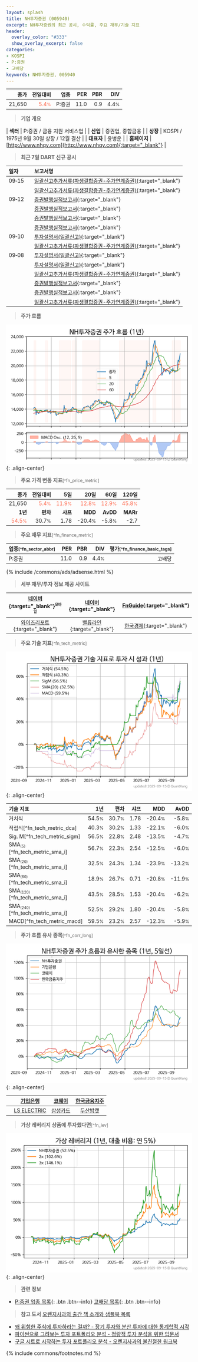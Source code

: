 ```yaml
---
layout: splash
title: NH투자증권 (005940)
excerpt: NH투자증권의 최근 공시, 수익률, 주요 재무/기술 지표
header:
  overlay_color: "#333"
  show_overlay_excerpt: false
categories:
- KOSPI
- P:증권
- 고배당
keywords: NH투자증권, 005940
---
```


| **종가** | **전일대비** | **업종** | **PER** | **PBR** | **DIV** |
| -------: | -----------: | -------: | ------: | ------: | ------: |
| 21,650 | <span style="color: tomato">5.4<small>%</small></span> | P:증권 | 11.0 | 0.9 | 4.4<small>%</small> |

<!-- more -->


> **기업 개요**<a id="company"></a>

| <span style="white-space:nowrap;">**섹터**</span> | P:증권 / 금융 지원 서비스업 |
| <span style="white-space:nowrap;">**산업**</span> | 증권업, 종합금융 |
| <span style="white-space:nowrap;">**상장**</span> | KOSPI / 1975년 9월 30일 상장 / 12월 결산 |
| <span style="white-space:nowrap;">**대표자**</span> | 윤병운 |
| <span style="white-space:nowrap;">**홈페이지**</span> | [http://www.nhqv.com](http://www.nhqv.com){:target="_blank"} |


> **최근 7일 DART 신규 공시**<a id="dart"></a>

| **일자** |      | **보고서명** |
| :------- | :--- | :----------- |
| 09&#x2011;15 | | [일괄신고추가서류(파생결합증권-주가연계증권)](https://dart.fss.or.kr/dsaf001/main.do?rcpNo=20250915000311){:target="_blank"} |
|  | | [일괄신고추가서류(파생결합증권-주가연계증권)](https://dart.fss.or.kr/dsaf001/main.do?rcpNo=20250915000159){:target="_blank"} |
| 09&#x2011;12 | | [증권발행실적보고서](https://dart.fss.or.kr/dsaf001/main.do?rcpNo=20250912000302){:target="_blank"} |
|  | | [증권발행실적보고서](https://dart.fss.or.kr/dsaf001/main.do?rcpNo=20250912000289){:target="_blank"} |
|  | | [증권발행실적보고서](https://dart.fss.or.kr/dsaf001/main.do?rcpNo=20250912000254){:target="_blank"} |
|  | | [증권발행실적보고서](https://dart.fss.or.kr/dsaf001/main.do?rcpNo=20250912000230){:target="_blank"} |
| 09&#x2011;10 | | [투자설명서(일괄신고)](https://dart.fss.or.kr/dsaf001/main.do?rcpNo=20250910000491){:target="_blank"} |
|  | | [일괄신고추가서류(파생결합증권-주가연계증권)](https://dart.fss.or.kr/dsaf001/main.do?rcpNo=20250910000479){:target="_blank"} |
| 09&#x2011;08 | | [투자설명서(일괄신고)](https://dart.fss.or.kr/dsaf001/main.do?rcpNo=20250908000225){:target="_blank"} |
|  | | [투자설명서(일괄신고)](https://dart.fss.or.kr/dsaf001/main.do?rcpNo=20250908000213){:target="_blank"} |
|  | | [일괄신고추가서류(파생결합증권-주가연계증권)](https://dart.fss.or.kr/dsaf001/main.do?rcpNo=20250908000211){:target="_blank"} |
|  | | [증권발행실적보고서](https://dart.fss.or.kr/dsaf001/main.do?rcpNo=20250908000149){:target="_blank"} |
|  | | [증권발행실적보고서](https://dart.fss.or.kr/dsaf001/main.do?rcpNo=20250908000146){:target="_blank"} |
|  | | [일괄신고추가서류(파생결합증권-주가연계증권)](https://dart.fss.or.kr/dsaf001/main.do?rcpNo=20250908000127){:target="_blank"} |


> **주가 흐름**<a id="price"></a>

![005940](/stock/images/005940.png){: .align-center}


> **주요 가격 변동 지표**<small>[^fn_price_metric]</small>

| **종가** | **전일대비** | **5일** | **20일** | **60일** | **120일** |
| -------: | -----------: | ------: | -------: | -------: | --------: |
| 21,650 | <span style="color: tomato">5.4<small>%</small></span> | <span style="color: tomato">11.9<small>%</small></span> | <span style="color: tomato">12.8<small>%</small></span> | <span style="color: tomato">12.9<small>%</small></span> | <span style="color: tomato">45.8<small>%</small></span> |
| **1년** | **편차** | **샤프** | **MDD** | **AvDD** | **MARr** |
| <span style="color: tomato">54.5<small>%</small></span> | 30.7<small>%</small> | 1.78 | -20.4<small>%</small> | -5.8<small>%</small> | -2.7 |


> **주요 재무 지표**<small>[^fn_finance_metric]</small>

| **업종**<small>[^fn_sector_abbr]</small> | **PER** | **PBR** | **DIV** | **평가**<small>[^fn_finance_basic_tags]</small> |
| :--------------------------------------- | ------: | ------: | ------: | ----------------------------------------------: |
| P:증권 | 11.0 | 0.9 | 4.4<small>%</small> | 고배당 |



{% include /commons/ads/adsense.html %}

> **세부 재무/투자 정보 제공 사이트**

| [네이버](https://m.stock.naver.com/domestic/stock/005940/finance/summary){:target="_blank"}<sup><small>모바일</small></sup> | [네이버](https://finance.naver.com/item/coinfo.naver?code=005940){:target="_blank"} | [FnGuide](https://comp.fnguide.com/SVO2/ASP/SVD_Invest.asp?gicode=A005940&MenuYn=Y){:target="_blank"} |
| :---: | :---: | :---: |
| [와이즈리포트](https://comp.wisereport.co.kr/company/c1040001.aspx?cmp_cd=005940){:target="_blank"} | [밸류라인](https://www.valueline.co.kr/finance/summary/005940){:target="_blank"} | [한국경제](https://markets.hankyung.com/stock/005940/financial-summary){:target="_blank"} |


> **주요 기술 지표**<small>[^fn_tech_metric]</small>


![005940](/stock/images/005940_tech.png){: .align-center}

| **기술 지표** | **1년** | **편차** | **샤프** | **MDD** | **AvDD** |
| :------------ | ------: | -----------: | -------: | ------: | -------: |
| 거치식 | 54.5<small>%</small> | 30.7<small>%</small> | 1.78 | -20.4<small>%</small> | -5.8<small>%</small> |
| 적립식[^fn_tech_metric_dca] | 40.3<small>%</small> | 30.2<small>%</small> | 1.33 | -22.1<small>%</small> | -6.0<small>%</small> |
| Sig. M[^fn_tech_metric_sigm] | 56.5<small>%</small> | 22.8<small>%</small> | 2.48 | -13.5<small>%</small> | -4.7<small>%</small> |
| SMA<small><sub>(5)</sub></small>[^fn_tech_metric_sma_i] | 56.7<small>%</small> | 22.3<small>%</small> | 2.54 | -12.5<small>%</small> | -6.0<small>%</small> |
| SMA<small><sub>(20)</sub></small>[^fn_tech_metric_sma_i] | 32.5<small>%</small> | 24.3<small>%</small> | 1.34 | -23.9<small>%</small> | -13.2<small>%</small> |
| SMA<small><sub>(60)</sub></small>[^fn_tech_metric_sma_i] | 18.9<small>%</small> | 26.7<small>%</small> | 0.71 | -20.8<small>%</small> | -11.9<small>%</small> |
| SMA<small><sub>(120)</sub></small>[^fn_tech_metric_sma_i] | 43.5<small>%</small> | 28.5<small>%</small> | 1.53 | -20.4<small>%</small> | -6.2<small>%</small> |
| SMA<small><sub>(240)</sub></small>[^fn_tech_metric_sma_i] | 52.5<small>%</small> | 29.2<small>%</small> | 1.80 | -20.4<small>%</small> | -5.8<small>%</small> |
| MACD[^fn_tech_metric_macd] | 59.5<small>%</small> | 23.2<small>%</small> | 2.57 | -12.3<small>%</small> | -5.9<small>%</small> |


> **주가 흐름 유사 종목**<a id="corr"></a><small>[^fn_corr_long]</small>

![005940](/stock/images/005940_corr.png){: .align-center}

|       | [기업은행](/024110/) | [코웨이](/021240/) | [한국금융지주](/071050/) |
| :---: | :------------------------------------: | :------------------------------------: | :------------------------------------: |
|       | [LS ELECTRIC](/010120/) | [삼성카드](/029780/) | [두산밥캣](/241560/) |


> **가상 레버리지 상품에 투자했다면**<a id="2x"></a><small>[^fn_lev]</small>

![005940](/stock/images/005940_2x.png){: .align-center}


> **관련 정보**

- [P:증권 업종 목록](/stats/sector/kospi_업종_증권_종목/){: .btn .btn--info} [고배당 목록](/fn/fn_high_div/){: .btn .btn--info}

> **참고 도서** [오렌지사과의 출간 책 소개와 샘플북 목록](https://kongdori.tistory.com/691)

- [왜 위험한 주식에 투자하라는 걸까? - 장기 투자와 분산 투자에 대한 통계학적 시각](https://kongdori.tistory.com/421)
- [파이썬으로 그려보는 투자 포트폴리오 분석  - 정량적 투자 분석을 위한 입문서](https://kongdori.tistory.com/643)
- [구글 시트로 시작하는 투자 포트폴리오 분석 - 오렌지사과의 불친절한 워크북](https://kongdori.tistory.com/449)


{% include commons/footnotes.md %}